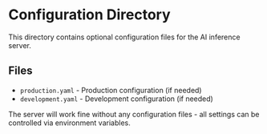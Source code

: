# Configuration Directory

This directory contains optional configuration files for the AI inference server.

## Files

- `production.yaml` - Production configuration (if needed)
- `development.yaml` - Development configuration (if needed)

The server will work fine without any configuration files - all settings can be controlled via environment variables.
